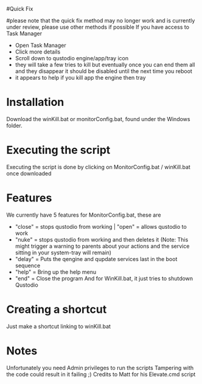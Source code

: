 #Quick Fix

#please note that the quick fix method may no longer work and is currently under review, please use other methods if possible
If you have access to Task Manager
- Open Task Manager
- Click more details
- Scroll down to qustodio engine/app/tray icon
- they will take a few tries to kill but eventually once you can end them all and they disappear it should be disabled until the next time you reboot
- it appears to help if you kill app the engine then tray

# Installation
Download the winKill.bat or monitorConfig.bat, found under the Windows folder.

# Executing the script
Executing the script is done by clicking on MonitorConfig.bat / winKill.bat once downloaded

# Features
We currently have 5 features for MonitorConfig.bat, these are
- "close" = stops qustodio from working | "open" = allows qustodio to work
- "nuke" = stops qustodio from working and then deletes it (Note: This might trigger a warning to parents about your actions and the     service sitting in your system-tray will remain)
- "delay" = Puts the qengine and qupdate services last in the boot sequence
- "help" = Bring up the help menu
- "end" = Close the program
And for WinKill.bat, it just tries to shutdown Qustodio

# Creating a shortcut
Just make a shortcut linking to winKill.bat

# Notes
Unfortunately you need Admin privileges to run the scripts
Tampering with the code could result in it failing ;)
Credits to Matt for his Elevate.cmd script
